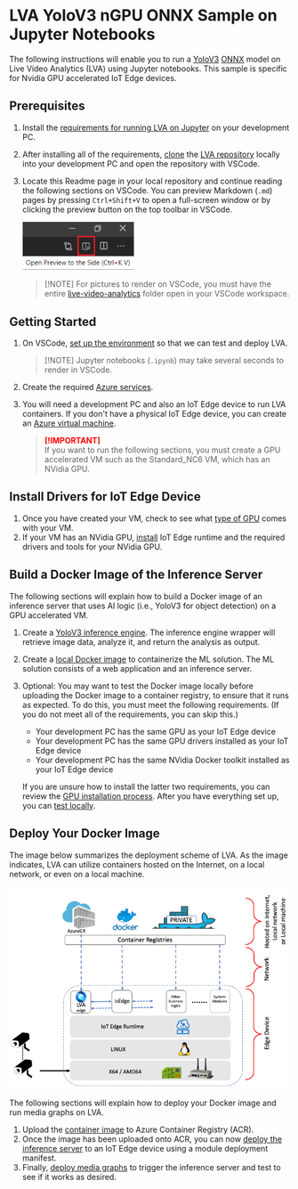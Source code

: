 # LVA YoloV3 nGPU ONNX Sample on Jupyter Notebooks 
The following instructions will enable you to run a [YoloV3](http://pjreddie.com/darknet/yolo/) [ONNX](http://onnx.ai/) model on Live Video Analytics (LVA) using Jupyter notebooks. This sample is specific for Nvidia GPU accelerated IoT Edge devices. 

## Prerequisites
1. Install the [requirements for running LVA on Jupyter](../../../common/requirements.md) on your development PC.
2. After installing all of the requirements, [clone](https://code.visualstudio.com/Docs/editor/versioncontrol#_cloning-a-repository) the [LVA repository](/../../) locally into your development PC and open the repository with VSCode. 
3. Locate this Readme page in your local repository and continue reading the following sections on VSCode. You can preview Markdown (`.md`) pages by pressing `Ctrl+Shift+V` to open a full-screen window or by clicking the preview button on the top toolbar in VSCode.  
   
   <img src="../../../../../../images/_markdown_preview.png" width=200px/> 
   <br>

   > <span>[!NOTE]</span>
   > For pictures to render on VSCode, you must have the entire [live-video-analytics](/../..) folder open in your VSCode workspace.
   
## Getting Started
1. On VSCode, [set up the environment](../../../common/setup_environment.ipynb) so that we can test and deploy LVA.
   ><span>[!NOTE]</span>
   >Jupyter notebooks (`.ipynb`) may take several seconds to render in VSCode.
2. Create the required [Azure services](../../../common/create_azure_services.ipynb).
3. You will need a development PC and also an IoT Edge device to run LVA containers. If you don't have a physical IoT Edge device, you can create an [Azure virtual machine](../../../common/create_azure_vm.ipynb).

    > <span style="color:red; font-weight:bold"> [!IMPORTANT] </span>  
    > If you want to run the following sections, you must create a GPU accelerated VM such as the Standard_NC6 VM, which has an NVidia GPU.

<!--
    Change the following steps based on specific instructions.
-->

## Install Drivers for IoT Edge Device
1. Once you have created your VM, check to see what [type of GPU](https://docs.microsoft.com/en-us/azure/virtual-machines/sizes-gpu?toc=/azure/virtual-machines/linux/toc.json&bc=/azure/virtual-machines/linux/breadcrumb/toc.json) comes with your VM. 
2. If your VM has an NVidia GPU, [install](../../../common/install_iotedge_runtime_gpu.md) IoT Edge runtime and the required drivers and tools for your NVidia GPU. 

## Build a Docker Image of the Inference Server
The following sections will explain how to build a Docker image of an inference server that uses AI logic (i.e., YoloV3 for object detection) on a GPU accelerated VM.
1. Create a [YoloV3 inference engine](create_yolov3_ngpu_inference_engine.ipynb). The inference engine wrapper will retrieve image data, analyze it, and return the analysis as output.
2. Create a [local Docker image](create_yolov3_ngpu_container_image.ipynb) to containerize the ML solution. The ML solution consists of a web application and an inference server.
3. Optional: You may want to test the Docker image locally before uploading the Docker image to a container registry, to ensure that it runs as expected. To do this, you must meet the following requirements. (If you do not meet all of the requirements, you can skip this.)
   * Your development PC has the same GPU as your IoT Edge device
   * Your development PC has the same GPU drivers installed as your IoT Edge device
   * Your development PC has the same NVidia Docker toolkit installed as your IoT Edge device

    If you are unsure how to install the latter two requirements, you can review the [GPU installation process](../../../common/install_iotedge_runtime_gpu.md#61-install-nvidia-cuda-drivers-for-your-ngpu-tesla-k80-in-this-case). After you have everything set up, you can [test locally](local_test.ipynb). 


## Deploy Your Docker Image
The image below summarizes the deployment scheme of LVA. As the image indicates, LVA can utilize containers hosted on the Internet, on a local network, or even on a local machine.

<img src="../../../../../../images/_architecture.png?raw=true" width=500px/>  

The following sections will explain how to deploy your Docker image and run media graphs on LVA. 

1. Upload the [container image](../../../common/upload_container_image_to_acr.ipynb) to Azure Container Registry (ACR).
2. Once the image has been uploaded onto ACR, you can now [deploy the inference server](../../../common/deploy_iotedge_modules.ipynb) to an IoT Edge device using a module deployment manifest. 
3. Finally, [deploy media graphs](../../../common/deploy_media_graph.ipynb) to trigger the inference server and test to see if it works as desired.
